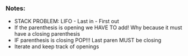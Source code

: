 <h3>Notes:</h3>	

<ul>
	<li>STACK PROBLEM: LIFO - Last in - First out</li>
	<li>If the parenthesis is opening we HAVE TO add! Why because it must have a closing parenthesis</li>
	<li>IF parenthesis is closing POP!!! Last paren MUST be closing</li>
	<li>Iterate and keep track of openings</li>	

</ul>
